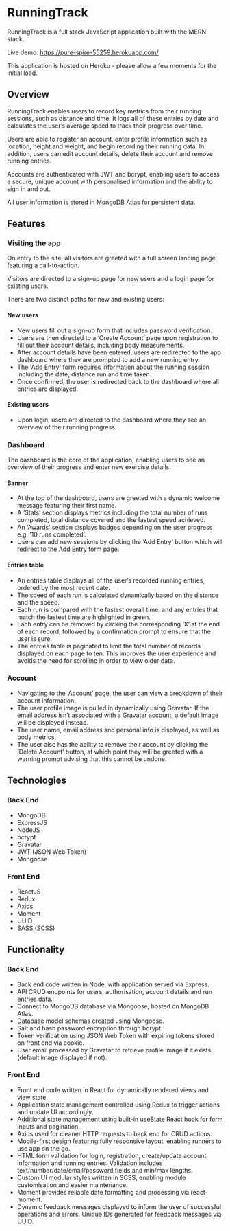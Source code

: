 <!-- @format -->

# RunningTrack

RunningTrack is a full stack JavaScript application built with the MERN stack.

Live demo: https://pure-spire-55259.herokuapp.com/

This application is hosted on Heroku - please allow a few moments for the initial load.

## Overview

RunningTrack enables users to record key metrics from their running sessions, such as distance and time. It logs all of these entries by date and calculates the user’s average speed to track their progress over time.

Users are able to register an account, enter profile information such as location, height and weight, and begin recording their running data. In addition, users can edit account details, delete their account and remove running entries.

Accounts are authenticated with JWT and bcrypt, enabling users to access a secure, unique account with personalised information and the ability to sign in and out.

All user information is stored in MongoDB Atlas for persistent data.

## Features

### Visiting the app

On entry to the site, all visitors are greeted with a full screen landing page featuring a call-to-action.

Visitors are directed to a sign-up page for new users and a login page for existing users.

There are two distinct paths for new and existing users:

#### New users

- New users fill out a sign-up form that includes password verification.
- Users are then directed to a ‘Create Account’ page upon registration to fill out their account details, including body measurements.
- After account details have been entered, users are redirected to the app dashboard where they are prompted to add a new running entry.
- The 'Add Entry' form requires information about the running session including the date, distance run and time taken.
- Once confirmed, the user is redirected back to the dashboard where all entries are displayed.

#### Existing users

- Upon login, users are directed to the dashboard where they see an overview of their running progress.

### Dashboard

The dashboard is the core of the application, enabling users to see an overview of their progress and enter new exercise details.

#### Banner

- At the top of the dashboard, users are greeted with a dynamic welcome message featuring their first name.
- A ‘Stats’ section displays metrics including the total number of runs completed, total distance covered and the fastest speed achieved.
- An ‘Awards’ section displays badges depending on the user progress e.g. ’10 runs completed’.
- Users can add new sessions by clicking the ‘Add Entry’ button which will redirect to the Add Entry form page.

#### Entries table

- An entries table displays all of the user’s recorded running entries, ordered by the most recent date.
- The speed of each run is calculated dynamically based on the distance and the speed.
- Each run is compared with the fastest overall time, and any entries that match the fastest time are highlighted in green.
- Each entry can be removed by clicking the corresponding ‘X’ at the end of each record, followed by a confirmation prompt to ensure that the user is sure.
- The entries table is paginated to limit the total number of records displayed on each page to ten. This improves the user experience and avoids the need for scrolling in order to view older data.

### Account

- Navigating to the ‘Account’ page, the user can view a breakdown of their account information.
- The user profile image is pulled in dynamically using Gravatar. If the email address isn’t associated with a Gravatar account, a default image will be displayed instead.
- The user name, email address and personal info is displayed, as well as body metrics.
- The user also has the ability to remove their account by clicking the ‘Delete Account’ button, at which point they will be greeted with a warning prompt advising that this cannot be undone.

## Technologies

### Back End

- MongoDB
- ExpressJS
- NodeJS
- bcrypt
- Gravatar
- JWT (JSON Web Token)
- Mongoose

### Front End

- ReactJS
- Redux
- Axios
- Moment
- UUID
- SASS (SCSS)

## Functionality

### Back End

- Back end code written in Node, with application served via Express.
- API CRUD endpoints for users, authorisation, account details and run entries data.
- Connect to MongoDB database via Mongoose, hosted on MongoDB Atlas.
- Database model schemas created using Mongoose.
- Salt and hash password encryption through bcrypt.
- Token verification using JSON Web Token with expiring tokens stored on front end via cookie.
- User email processed by Gravatar to retrieve profile image if it exists (default image displayed if not).

### Front End

- Front end code written in React for dynamically rendered views and view state.
- Application state management controlled using Redux to trigger actions and update UI accordingly.
- Additional state management using built-in useState React hook for form inputs and pagination.
- Axios used for cleaner HTTP requests to back end for CRUD actions.
- Mobile-first design featuring fully responsive layout, enabling runners to use app on the go.
- HTML form validation for login, registration, create/update account information and running entries. Validation includes text/number/date/email/password fields and min/max lengths.
- Custom UI modular styles written in SCSS, enabling module customisation and easier maintenance.
- Moment provides reliable date formatting and processing via react-moment.
- Dynamic feedback messages displayed to inform the user of successful operations and errors. Unique IDs generated for feedback messages via UUID.
